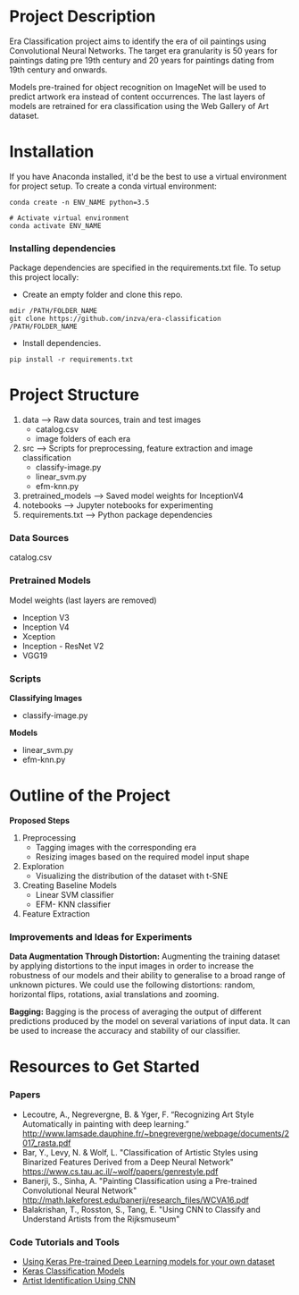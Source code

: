 # Project Description
Era Classification project aims to identify the era of oil paintings using Convolutional Neural Networks. The target era granularity is 50 years for paintings dating pre 19th century and 20 years for paintings dating from 19th century and onwards. 

Models pre-trained for object recognition on ImageNet will be used to predict artwork era instead of content occurrences. The last layers of models are retrained for era classification using the Web Gallery of Art dataset.

# Installation
If you have Anaconda installed, it'd be the best to use a virtual environment for project setup. To create a conda virtual environment:
```
conda create -n ENV_NAME python=3.5

# Activate virtual environment
conda activate ENV_NAME
```
### Installing dependencies
Package dependencies are specified in the requirements.txt file. To setup this project locally:
+ Create an empty folder and clone this repo.
```
mdir /PATH/FOLDER_NAME
git clone https://github.com/inzva/era-classification /PATH/FOLDER_NAME
```
+ Install dependencies.
```
pip install -r requirements.txt
```

# Project Structure
1. data                   -->     Raw data sources, train and test images
	* catalog.csv
	* image folders of each era
2. src                    -->     Scripts for preprocessing, feature extraction and image classification
	* classify-image.py 
	* linear_svm.py
	* efm-knn.py  
3. pretrained_models      -->     Saved model weights for InceptionV4
4. notebooks              -->     Jupyter notebooks for experimenting
5. requirements.txt       -->     Python package dependencies

### Data Sources
catalog.csv

### Pretrained Models
Model weights (last layers are removed)
* Inception V3
* Inception V4
* Xception
* Inception - ResNet V2
* VGG19

### Scripts
**Classifying Images**
* classify-image.py

**Models**
* linear_svm.py
* efm-knn.py

# Outline of the Project
**Proposed Steps**
1. Preprocessing
	* Tagging images with the corresponding era
	* Resizing images based on the required model input shape
2. Exploration
	* Visualizing the distribution of the dataset with t-SNE
3. Creating Baseline Models
	* Linear SVM classifier
	* EFM- KNN classifier
4. Feature Extraction



### Improvements and Ideas for Experiments
**Data Augmentation Through Distortion:** 
Augmenting the training dataset by applying distortions to the input images in order to increase the robustness of our models and their ability to generalise to a broad
range of unknown pictures. We could use the following distortions: random, horizontal flips, rotations, axial translations and zooming.

**Bagging:**
Bagging is the process of averaging the output of different predictions produced 
by the model on several variations of input data. It can be used to increase the accuracy and stability of our classifier.

# Resources to Get Started
### Papers
* Lecoutre, A., Negrevergne, B. & Yger, F. “Recognizing Art Style Automatically in painting with deep learning.” 
http://www.lamsade.dauphine.fr/~bnegrevergne/webpage/documents/2017_rasta.pdf
* Bar, Y., Levy, N. & Wolf, L. "Classification of Artistic Styles using Binarized Features Derived from a Deep Neural Network"
https://www.cs.tau.ac.il/~wolf/papers/genrestyle.pdf
* Banerji, S., Sinha, A. "Painting Classification using a Pre-trained Convolutional Neural Network"
http://math.lakeforest.edu/banerji/research_files/WCVA16.pdf
* Balakrishan, T., Rosston, S., Tang, E. "Using CNN to Classify and Understand Artists from the Rijksmuseum"

### Code Tutorials and Tools
* [Using Keras Pre-trained Deep Learning models for your own dataset](https://gogul09.github.io/software/flower-recognition-deep-learning)
* [Keras Classification Models](https://github.com/titu1994/Keras-Classification-Models)
* [Artist Identification Using CNN](https://github.com/shashankvasisht/Artist-Identification-using-CNN)


